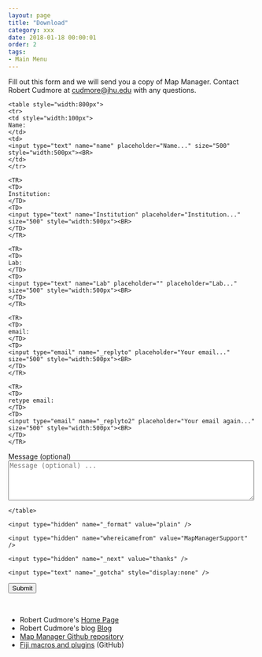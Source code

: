 ```yaml
---
layout: page
title: "Download"
category: xxx
date: 2018-01-18 00:00:01
order: 2
tags:
- Main Menu
---
```


<head>
  <style>
  <link rel="stylesheet" href="http://maxcdn.bootstrapcdn.com/bootstrap/3.3.5/css/bootstrap.min.css">
</style>
</head>

Fill out this form and we will send you a copy of Map Manager. Contact Robert Cudmore at cudmore@jhu.edu with any questions.

<form action="//formspree.io/robert.cudmore@gmail.com"
      method="POST">
    
    <table style="width:800px">
    <tr>
    <td style="width:100px">
    Name:
    </td>
    <td>
    <input type="text" name="name" placeholder="Name..." size="500" style="width:500px"><BR>
	</td>
	</tr>

    <TR>
    <TD>
    Institution:
    </TD>
    <TD>
    <input type="text" name="Institution" placeholder="Institution..." size="500" style="width:500px"><BR>
	</TD>
	</TR>
	
    <TR>
    <TD>
    Lab:
    </TD>
    <TD>
    <input type="text" name="Lab" placeholder="" placeholder="Lab..." size="500" style="width:500px"><BR>
    </TD>
    </TR>
    
    <TR>
    <TD>
    email:
    </TD>
    <TD>
    <input type="email" name="_replyto" placeholder="Your email..." size="500" style="width:500px"><BR>
    </TD>
    </TR>
    
    <TR>
    <TD>
    retype email:
    </TD>
    <TD>
    <input type="email" name="_replyto2" placeholder="Your email again..." size="500" style="width:500px"><BR>
    </TD>
    </TR>

<TR>
<TD>
Message (optional)
</TD>
<TD>
    <textarea name="message" rows="5" cols="48" placeholder="Message (optional) ..."  size="500" style="width:500px"></textarea>
</TD>
</TR>

	</table>

	<input type="hidden" name="_format" value="plain" />

	<input type="hidden" name="whereicamefrom" value="MapManagerSupport" />

    <input type="hidden" name="_next" value="thanks" />

	<input type="text" name="_gotcha" style="display:none" />

 <TR>
 <TD>
	<input type="submit" class="btn btn-primary btn-md" value="Submit">

 </TD>
 </TR>
</form>

<BR>

- Robert Cudmore's <A HREF="http://robertcudmore.org/" target="_blank">Home Page</A>
- Robert Cudmore's blog <A HREF="http://blog.cudmore.io/" target="_blank">Blog</A>
- <A HREF="https://github.com/mapmanager" target="_blank">Map Manager Github repository</A>
- <A HREF="https://github.com/cudmore/bob-fiji-plugins" target="_blank">Fiji macros and plugins</A> (GitHub)

<BR>

